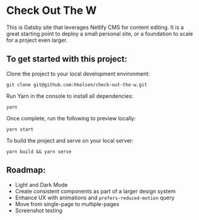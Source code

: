 # Check Out The W

This is Gatsby site that leverages Netlify CMS for content editing. It is a great starting point to deploy a small personal site, or a foundation to scale for a project even larger.

## To get started with this project:

Clone the project to your local development environment:

```
git clone git@github.com:hkolsen/check-out-the-w.git
```

Run Yarn in the console to install all dependencies:

```
yarn
```

Once complete, run the following to preview locally:

```
yarn start
```

To build the project and serve on your local server:

```
yarn build && yarn serve
```

## Roadmap:

- Light and Dark Mode
- Create consistent components as part of a larger design system
- Enhance UX with animations and `prefers-reduced-motion` query
- Move from single-page to multiple-pages
- Screenshot testing
